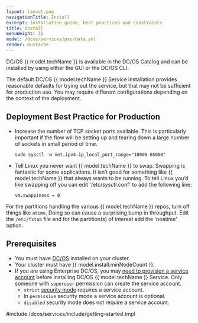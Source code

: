 ```yaml
---
layout: layout.pug
navigationTitle: Install 
excerpt: Installation guide, best practices and constraints
title: Install 
menuWeight: 31
model: /dcos/services/pxc/data.yml
render: mustache
---
```



DC/OS {{ model.techName }} is available in the DC/OS Catalog and can be installed by using either the GUI or the DC/OS CLI.

The default DC/OS {{ model.techName }} Service installation provides reasonable defaults for trying out the service, but that may not be sufficient for production use. You may require different configurations depending on the context of the deployment.


## Deployment Best Practice for Production
  
- Increase the number of TCP socket ports available. This is particularly important if the flow will be setting up and tearing down a large number of sockets in small period of time.
   ```
   sudo sysctl -w net.ipv4.ip_local_port_range="10000 65000"
   ```
- Tell Linux you never want {{ model.techName }} to swap. Swapping is fantastic for some applications. It isn’t good for something like {{ model.techName }} that always wants to be running. To tell Linux you’d like swapping off you can edit '/etc/sysctl.conf' to add the following line:
   ``` 
   vm.swappiness = 0
   ```  
For the partitions handling the various {{ model.techName }} repos, turn off things like `atime`. Doing so can cause a surprising bump in 
throughput. Edit the `/etc/fstab` file and for the partition(s) of interest add the 'noatime' option.

## Prerequisites
- You must have [DC/OS](/dcos/1.12/installing/) installed on your cluster.
- Your cluster must have {{ model.install.minNodeCount }}.
- If you are using Enterprise DC/OS, you may [need to provision a service account](/dcos/services/pxc/0.2.0-5.7.21/Operations/security/service-account/) before installing DC/OS {{ model.techName }} Service. Only someone with `superuser` permission can create the service account.
  - `strict` [security mode](/dcos/1.12/security/ent/service-auth/custom-service-auth/) requires a service account.
  - In `permissive` security mode a service account is optional.
  - `disabled` security mode does not require a service account.

#include /dcos/services/include/getting-started.tmpl
